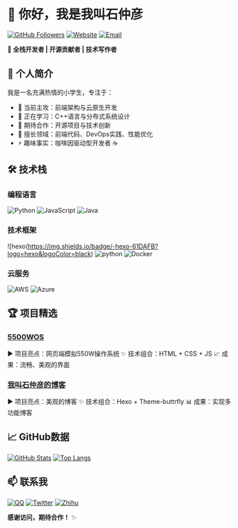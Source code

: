 # 👋 你好，我是我叫石仲彦

[![GitHub Followers](https://img.shields.io/github/followers/shizhongyangh?style=social)](https://github.com/shizhongyangh)
[![Website](https://img.shields.io/badge/个人网站-蓝色?style=flat&logo=google-chrome)](https://shizhongyan.top)
[![Email](https://img.shields.io/badge/联系邮箱-重要?style=flat&logo=gmail)](mailto:szycxgzs@qq.com)

**🚀 全栈开发者 | 开源贡献者 | 技术写作者**

## 📌 个人简介
我是一名充满热情的小学生，专注于：
- 🔭 当前主攻：前端架构与云原生开发
- 🌱 正在学习：C++语言与分布式系统设计
- 👯 期待合作：开源项目与技术创新
- 💬 擅长领域：前端代码、DevOps实践、性能优化
- ⚡ 趣味事实：咖啡因驱动型开发者 ☕

## 🛠 技术栈
### 编程语言
![Python](https://img.shields.io/badge/-Python-3776AB?logo=python&logoColor=white)
![JavaScript](https://img.shields.io/badge/-JavaScript-F7DF1E?logo=javascript&logoColor=black)
![Java](https://img.shields.io/badge/-Java-007396?logo=java&logoColor=white)

### 技术框架
![hexo(https://img.shields.io/badge/-hexo-61DAFB?logo=hexo&logoColor=black)
![python](https://img.shields.io/badge/-python-6DB33F?logo=python&logoColor=white)
![Docker](https://img.shields.io/badge/-Docker-2496ED?logo=docker&logoColor=white)

### 云服务
![AWS](https://img.shields.io/badge/-AWS-232F3E?logo=amazonaws)
![Azure](https://img.shields.io/badge/-Azure-0089D6?logo=microsoftazure)

## 🏆 项目精选
### [5500WOS](https://github.com/shizhongyangh/550WOS/)
▶️ 项目亮点：网页端模拟550W操作系统
✨ 技术组合：HTML + CSS + JS
📈 成果：流畅、美观的界面
### [我叫石仲彦的博客](https://github.com/shizhongyangh/szyblog)
▶️ 项目亮点：美观的博客
✨ 技术组合：Hexo + Theme-buttrfly 
📊 成果：实现多功能博客

## 📈 GitHub数据
[![GitHub Stats](https://github-readme-stats.vercel.app/api?username=shizhongyangh&show_icons=true&theme=radical)](https://github.com/shizhongyangh)
[![Top Langs](https://github-readme-stats.vercel.app/api/top-langs/?username=shizhongyangh&layout=compact)](https://github.com/shizhongyangh)

## 📫 联系我
[![QQ](https://img.shields.io/badge/QQ-专业社交-0A66C2?logo=QQ)]((https://www.linkedin.com/in/%E4%BB%B2%E5%BD%A6-%E7%9F%B3-331b3931a))
[![Twitter](https://img.shields.io/badge/Twitter-技术分享-1DA1F2?logo=twitter)](Twitter主页链接)
[![Zhihu](https://img.shields.io/badge/知乎-技术专栏-0084FF?logo=zhihu)](知乎主页链接)

**感谢访问，期待合作！** ✨
